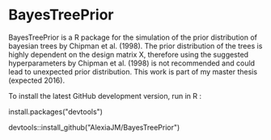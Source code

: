 # BayesTreePrior
BayesTreePrior is a R package for the simulation of the prior distribution of bayesian trees by Chipman et al. (1998). 
The prior distribution of the trees is highly dependent on the design matrix X, therefore using the suggested hyperparameters 
by Chipman et al. (1998) is not recommended and could lead to unexpected prior distribution.
This work is part of my master thesis (expected 2016).

To install the latest GitHub development version, run in R :

install.packages("devtools")

devtools::install_github("AlexiaJM/BayesTreePrior")
